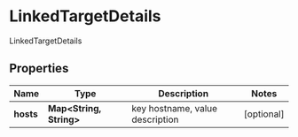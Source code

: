 

# LinkedTargetDetails

LinkedTargetDetails

## Properties

Name | Type | Description | Notes
------------ | ------------- | ------------- | -------------
**hosts** | **Map&lt;String, String&gt;** | key hostname, value description |  [optional]



